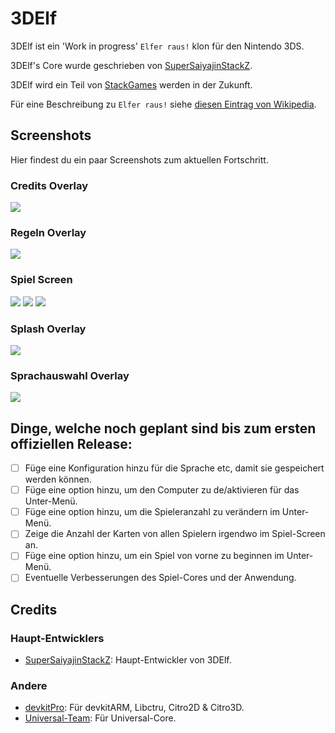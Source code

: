 # 3DElf
3DElf ist ein 'Work in progress' `Elfer raus!` klon für den Nintendo 3DS.

3DElf's Core wurde geschrieben von [SuperSaiyajinStackZ](https://github.com/SuperSaiyajinStackZ).

3DElf wird ein Teil von [StackGames](https://github.com/SuperSaiyajinStackZ/Stack-Game-Template) werden in der Zukunft.

Für eine Beschreibung zu `Elfer raus!` siehe [diesen Eintrag von Wikipedia](https://de.wikipedia.org/wiki/Elfer_raus!).

## Screenshots

Hier findest du ein paar Screenshots zum aktuellen Fortschritt.

### Credits Overlay
![](https://github.com/SuperSaiyajinStackZ/3DElf/blob/main/screenshots/credits.png)

### Regeln Overlay
![](https://github.com/SuperSaiyajinStackZ/3DElf/blob/main/screenshots/regeln.png)

### Spiel Screen
![](https://github.com/SuperSaiyajinStackZ/3DElf/blob/main/screenshots/anweisung.png) ![](https://github.com/SuperSaiyajinStackZ/3DElf/blob/main/screenshots/spielScreen.png)  ![](https://github.com/SuperSaiyajinStackZ/3DElf/blob/main/screenshots/unter_menu.png)

### Splash Overlay
![](https://github.com/SuperSaiyajinStackZ/3DElf/blob/main/screenshots/dev_by.png)

### Sprachauswahl Overlay
![](https://github.com/SuperSaiyajinStackZ/3DElf/blob/main/screenshots/sprachauswahl.png)


## Dinge, welche noch geplant sind bis zum ersten offiziellen Release:
- [ ] Füge eine Konfiguration hinzu für die Sprache etc, damit sie gespeichert werden können.
- [ ] Füge eine option hinzu, um den Computer zu de/aktivieren für das Unter-Menü.
- [ ] Füge eine option hinzu, um die Spieleranzahl zu verändern im Unter-Menü.
- [ ] Zeige die Anzahl der Karten von allen Spielern irgendwo im Spiel-Screen an.
- [ ] Füge eine option hinzu, um ein Spiel von vorne zu beginnen im Unter-Menü.
- [ ] Eventuelle Verbesserungen des Spiel-Cores und der Anwendung.

## Credits
### Haupt-Entwicklers
- [SuperSaiyajinStackZ](https://github.com/SuperSaiyajinStackZ): Haupt-Entwickler von 3DElf.

### Andere
- [devkitPro](https://github.com/devkitPro): Für devkitARM, Libctru, Citro2D & Citro3D.
- [Universal-Team](https://github.com/Universal-Team): Für Universal-Core.